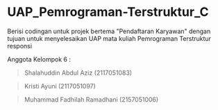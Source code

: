 # UAP_Pemrograman-Terstruktur_C
Berisi codingan untuk projek bertema "Pendaftaran Karyawan" 
dengan tujuan untuk menyelesaikan UAP mata kuliah Pemrograman Terstruktur responsi

Anggota Kelompok 6 :
 >  Shalahuddin Abdul Aziz (2117051083)
  
 > Kristi Ayuni (2117051097)
 
 > Muhammad Fadhilah Ramadhani (2157051006)
